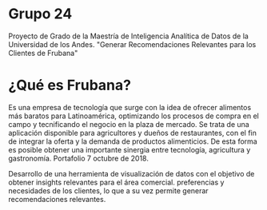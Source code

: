 # Grupo 24
Proyecto de Grado de la Maestría de Inteligencia Analítica de Datos de la Universidad de los Andes.
"Generar Recomendaciones Relevantes para los Clientes de Frubana"

# ¿Qué es Frubana?
Es una empresa de tecnología que surge con la idea de ofrecer alimentos más baratos para Latinoamérica, optimizando los procesos de compra en el campo y tecnificando el negocio en la plaza de mercado. Se trata de una aplicación disponible para agricultores y dueños de restaurantes, con el fin de integrar la oferta y la demanda de productos alimenticios. De esta forma es posible obtener una importante sinergia entre tecnología, agricultura y gastronomía. Portafolio 7 octubre de 2018.











Desarrollo de una herramienta de visualización de datos con el objetivo de obtener insights relevantes para el área comercial.
 preferencias y necesidades de los clientes, lo que a su vez permite generar recomendaciones
relevantes.
